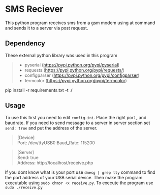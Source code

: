 SMS Reciever
===================
This python program receives sms from a gsm modem using at command and sends it to a server via post request.


Dependency
-------------
These external python library was used in this program

> - pyserial (https://pypi.python.org/pypi/pyserial)
> - requests (https://pypi.python.org/pypi/requests/)
> - configparser (https://pypi.python.org/pypi/configparser)
> - termcolor (https://pypi.python.org/pypi/termcolor)

pip install -r requirements.txt -t ./

Usage
--------
To use this first you need to edit `config.ini`.  Place the right port , and baudrate. If you need to send message to a server in server section set `send: true` and put the address of the server.

>[Device]  
>Port: /dev/ttyUSB0
>Baud_Rate: 115200  
  
>[Server]  
>Send: true  
>Address: http://localhost/receive.php  

If you dont know what is your port use `dmesg | grep tty` command to find the port address of your USB serial device. 
Then make the program executable using `sudo chmor +x receive.py`.
To execute the program use `sudo ./receive.py`
